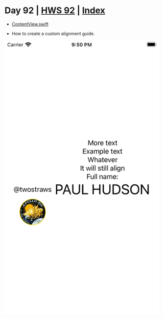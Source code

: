 # Day 92 | [HWS 92](https://www.hackingwithswift.com/100/swiftui/92) | [Index](https://github.com/JulesMoorhouse/100DaysOfSwiftUI/blob/main/README.md)

- [ContentView.swift](https://github.com/JulesMoorhouse/100DaysOfSwiftUI/blob/main/P18E%20LayoutAndGeometry/P18E%20LayoutAndGeometry/ContentView.swift)
  
- How to create a custom alignment guide.

<img src="../Images/day92e.png" />
